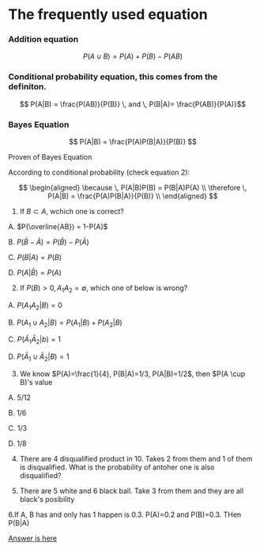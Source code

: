 # The frequently used equation

### Addition equation
$$ P(A\cup B) = P(A) + P(B) - P(AB) $$

### Conditional probability equation, this comes from the definiton.
$$ P(A|B) = \frac{P(AB)}{P(B)} \, and \, P(B|A)= \frac{P(AB)}{P(A)}$$

### Bayes Equation
$$ P(A|B) = \frac{P(A)P(B|A)}{P(B)} $$

Proven of Bayes Equation

According to conditional probability (check equation 2):

$$ 
\begin{aligned}
\because \, P(A|B)P(B) = P(B|A)P(A) \\
\therefore \, P(A|B) = \frac{P(A)P(B|A)}{P(B)} \\
\end{aligned}
$$

1. If $B \subset A$, wchich one is correct?

A. $P(\overline{AB}) = 1-P(A)$

B. $P(\bar{B}-\bar{A}) = P(\bar{B}) - P(\bar{A})$

C. $P(B|A) = P(B)$

D. $P(A|\bar{B})=P(A)$


2. If $P(B)>0, A_1A_2=\emptyset$, which one of below is wrong?

A. $P(A_1A_2|B) = 0$

B. $P(A_1\cup A_2|B) = P(A_1|B)+P(A_2|B)$

C. $P(\bar A_1\bar A_2|b)=1$

D. $P(\bar A_1 \cup \bar A_2|B)=1$

3. We know $P(A)=\frac{1}{4}, P(B|A)=1/3, P(A|B)=1/2$, then $P(A \cup B)'s value

A. 5/12

B. 1/6

C. 1/3

D. 1/8

4. There are 4 disqualified product in 10. Takes 2 from them and 1 of them is disqualified. What is the probability of antoher one is also disqualified?

5. There are 5 white and 6 black ball.  Take 3 from them and they are all black's posibility

6.If A, B has and only has 1 happen is 0.3. P(A)=0.2 and P(B)=0.3. THen P(B|A)

[Answer is here](https://blog.csdn.net/ZCMUCZX/article/details/80780765)